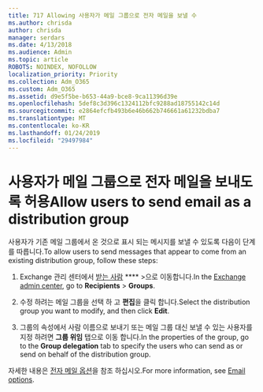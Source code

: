 ```yaml
---
title: 717 Allowing 사용자가 메일 그룹으로 전자 메일을 보낼 수
ms.author: chrisda
author: chrisda
manager: serdars
ms.date: 4/13/2018
ms.audience: Admin
ms.topic: article
ROBOTS: NOINDEX, NOFOLLOW
localization_priority: Priority
ms.collection: Adm_O365
ms.custom: Adm_O365
ms.assetid: d9e5f5be-b653-44a9-bce8-9ca11396d39e
ms.openlocfilehash: 5def8c3d396c1324112bfc9288ad18755142c14d
ms.sourcegitcommit: e2864efcfb493b6e46b662b746661a61232bdba7
ms.translationtype: MT
ms.contentlocale: ko-KR
ms.lasthandoff: 01/24/2019
ms.locfileid: "29497984"
---
```

# <a name="allow-users-to-send-email-as-a-distribution-group"></a><span data-ttu-id="7ff12-102">사용자가 메일 그룹으로 전자 메일을 보내도록 허용</span><span class="sxs-lookup"><span data-stu-id="7ff12-102">Allow users to send email as a distribution group</span></span>

<span data-ttu-id="7ff12-103">사용자가 기존 메일 그룹에서 온 것으로 표시 되는 메시지를 보낼 수 있도록 다음이 단계를 따릅니다.</span><span class="sxs-lookup"><span data-stu-id="7ff12-103">To allow users to send messages that appear to come from an existing distribution group, follow these steps:</span></span>
  
1. <span data-ttu-id="7ff12-104">Exchange 관리 센터에서 [받는 사람](https://outlook.office365.com/ecp/) \*\*\*\* \>으로 이동합니다.</span><span class="sxs-lookup"><span data-stu-id="7ff12-104">In the [Exchange admin center](https://outlook.office365.com/ecp/), go to **Recipients** \> **Groups**.</span></span>
    
2. <span data-ttu-id="7ff12-105">수정 하려는 메일 그룹을 선택 하 고 **편집**을 클릭 합니다.</span><span class="sxs-lookup"><span data-stu-id="7ff12-105">Select the distribution group you want to modify, and then click **Edit**.</span></span>
    
3. <span data-ttu-id="7ff12-106">그룹의 속성에서 사람 이름으로 보내기 또는 메일 그룹 대신 보낼 수 있는 사용자를 지정 하려면 **그룹 위임** 탭으로 이동 합니다.</span><span class="sxs-lookup"><span data-stu-id="7ff12-106">In the properties of the group, go to the **Group delegation** tab to specify the users who can send as or send on behalf of the distribution group.</span></span> 
    
<span data-ttu-id="7ff12-107">자세한 내용은 [전자 메일 옵션](https://technet.microsoft.com/library/bb124513.aspx#groupdelegation)을 참조 하십시오.</span><span class="sxs-lookup"><span data-stu-id="7ff12-107">For more information, see [Email options](https://technet.microsoft.com/library/bb124513.aspx#groupdelegation).</span></span>
  

